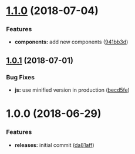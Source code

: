 <a name="1.1.0"></a>
# [1.1.0](https://github.com/hypeJunctionPro/Elgg3-hypeVue/compare/1.0.1...1.1.0) (2018-07-04)


### Features

* **components:** add new components ([941bb3d](https://github.com/hypeJunctionPro/Elgg3-hypeVue/commit/941bb3d))



<a name="1.0.1"></a>
## [1.0.1](https://github.com/hypeJunctionPro/Elgg3-hypeVue/compare/1.0.0...1.0.1) (2018-07-01)


### Bug Fixes

* **js:** use minified version in production ([becd5fe](https://github.com/hypeJunctionPro/Elgg3-hypeVue/commit/becd5fe))



<a name="1.0.0"></a>
# 1.0.0 (2018-06-29)


### Features

* **releases:** initial commit ([da81aff](https://github.com/hypeJunctionPro/Elgg3-hypeVue/commit/da81aff))



